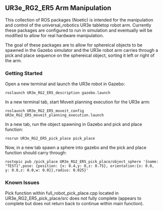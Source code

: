 ## UR3e_RG2_ER5 Arm Manipulation
This collection of ROS packages (Noetic) is intended for the manipulation and control of the universal_robotics UR3e tabletop robot arm. Currently these packages are configured to run in simulation and eventually will be modified to allow for real hardware manipulation.

The goal of these packages are to allow for sphereical objects to be spawned in the Gazebo simulator and the UR3e robot arm carries through a pick and place sequence on the sphereical object, sorting it left or right of the arm.

### Getting Started
Open a new terminal and launch the UR3e robot in Gazebo:
```
roslaunch UR3e_RG2_ER5_description gazebo.launch
```

In a new terminal tab, start Moveit planning execution for the UR3e arm:
```
roslaunch UR3e_RG2_ER5_moveit_config UR3e_RG2_ER5_moveit_planning_execution.launch
```


In a new tab, run the object spawning in Gazebo and pick and place function:

```
rosrun UR3e_RG2_ER5_pick_place pick_place
```

Now, in a new tab spawn a sphere into gazebo and the pick and place function should carry through:
```
rostopic pub /pick_place UR3e_RG2_ER5_pick_place/object_sphere '{name: "TEST1",pose: {position: {x: 0.4,y: 0,z: 0.75}, orientation:{x: 0.0, y: 0.0,z: 0.0,w: 0.0}},radius: 0.025}'
```

### Known Issues
Pick function within full_robot_pick_place.cpp located in UR3e_RG2_ER5_pick_place/src does not fully complete (appears to complete but does not return back to continue within main function).
